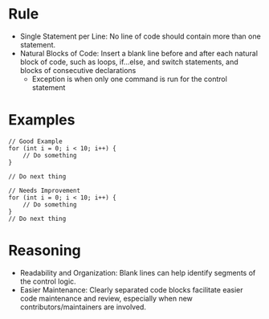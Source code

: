 # Rule
- Single Statement per Line: No line of code should contain more than one statement.
- Natural Blocks of Code: Insert a blank line before and after each natural block of code, such as loops, if...else, and switch statements, and blocks of consecutive declarations
  - Exception is when only one command is run for the control statement

# Examples
```
// Good Example
for (int i = 0; i < 10; i++) {
    // Do something
}

// Do next thing

// Needs Improvement
for (int i = 0; i < 10; i++) {
    // Do something
}
// Do next thing
```

# Reasoning
- Readability and Organization: Blank lines can help identify segments of the control logic.
- Easier Maintenance: Clearly separated code blocks facilitate easier code maintenance and review, especially when new contributors/maintainers are involved.